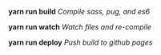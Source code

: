 **yarn run build**
*Compile sass, pug, and es6*

**yarn run watch**
*Watch files and re-compile*

**yarn run deploy**
*Push build to github pages*
